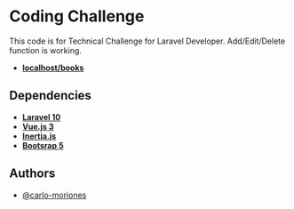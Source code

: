 
# Coding Challenge

This code is for Technical Challenge for Laravel Developer. Add/Edit/Delete function is working.

- **[localhost/books](http://localhost/books)**

## Dependencies

- **[Laravel 10](https://laravel.com/)**
- **[Vue.js 3](https://vuejs.org/)** 
- **[Inertia.js](https://inertiajs.com/)**
- **[Bootsrap 5](https://getbootstrap.com/)**


## Authors

- [@carlo-moriones](https://github.com/carlo-moriones)

